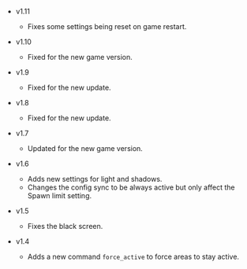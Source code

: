 - v1.11
  - Fixes some settings being reset on game restart.

- v1.10
  - Fixed for the new game version.

- v1.9
  - Fixed for the new update.

- v1.8
  - Fixed for the new update.

- v1.7
  - Updated for the new game version.

- v1.6
  - Adds new settings for light and shadows.
  - Changes the config sync to be always active but only affect the Spawn limit setting.

- v1.5
  - Fixes the black screen.

- v1.4
  - Adds a new command `force_active` to force areas to stay active.
